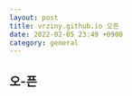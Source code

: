 ```yaml
---
layout: post
title: vrziny.github.io 오픈
date: 2022-02-05 23:49 +0900
category: general
---
```


## 오-픈
